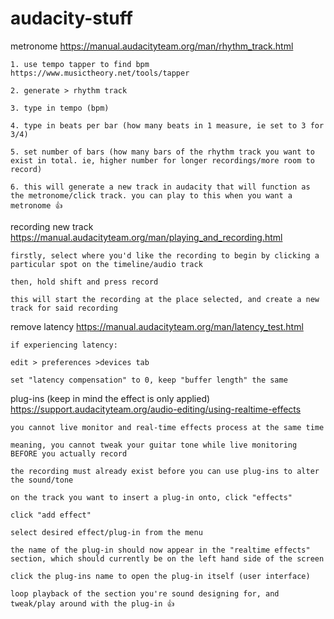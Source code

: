 # audacity-stuff

metronome https://manual.audacityteam.org/man/rhythm_track.html

	1. use tempo tapper to find bpm https://www.musictheory.net/tools/tapper
	
	2. generate > rhythm track
	
	3. type in tempo (bpm)
	
	4. type in beats per bar (how many beats in 1 measure, ie set to 3 for 3/4)
	
	5. set number of bars (how many bars of the rhythm track you want to exist in total. ie, higher number for longer recordings/more room to record)
	
	6. this will generate a new track in audacity that will function as the metronome/click track. you can play to this when you want a metronome 👍


recording new track https://manual.audacityteam.org/man/playing_and_recording.html

	firstly, select where you'd like the recording to begin by clicking a particular spot on the timeline/audio track
	
	then, hold shift and press record
	
	this will start the recording at the place selected, and create a new track for said recording
	


remove latency https://manual.audacityteam.org/man/latency_test.html

	if experiencing latency:
	
	edit > preferences >devices tab
	
	set "latency compensation" to 0, keep "buffer length" the same
	


plug-ins (keep in mind the effect is only applied) https://support.audacityteam.org/audio-editing/using-realtime-effects

	you cannot live monitor and real-time effects process at the same time
	
	meaning, you cannot tweak your guitar tone while live monitoring BEFORE you actually record
	
	the recording must already exist before you can use plug-ins to alter the sound/tone
	
	on the track you want to insert a plug-in onto, click "effects"
	
	click "add effect"
	
	select desired effect/plug-in from the menu
	
	the name of the plug-in should now appear in the "realtime effects" section, which should currently be on the left hand side of the screen
	
	click the plug-ins name to open the plug-in itself (user interface)
	
	loop playback of the section you're sound designing for, and tweak/play around with the plug-in 👍
	
